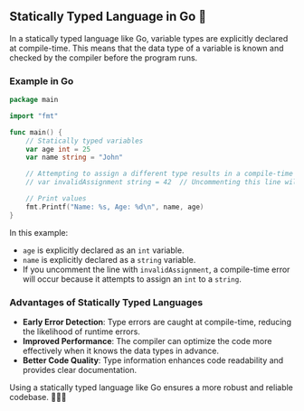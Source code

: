 ## Statically Typed Language in Go 🧐

In a statically typed language like Go, variable types are explicitly declared at compile-time. This means that the data type of a variable is known and checked by the compiler before the program runs.

### Example in Go

```go
package main

import "fmt"

func main() {
    // Statically typed variables
    var age int = 25
    var name string = "John"

    // Attempting to assign a different type results in a compile-time error
    // var invalidAssignment string = 42  // Uncommenting this line will cause a compile-time error

    // Print values
    fmt.Printf("Name: %s, Age: %d\n", name, age)
}
```

In this example:

- `age` is explicitly declared as an `int` variable.
- `name` is explicitly declared as a `string` variable.
- If you uncomment the line with `invalidAssignment`, a compile-time error will occur because it attempts to assign an `int` to a `string`.

### Advantages of Statically Typed Languages

- **Early Error Detection**: Type errors are caught at compile-time, reducing the likelihood of runtime errors.
- **Improved Performance**: The compiler can optimize the code more effectively when it knows the data types in advance.
- **Better Code Quality**: Type information enhances code readability and provides clear documentation.

Using a statically typed language like Go ensures a more robust and reliable codebase. 👩‍💻✨
